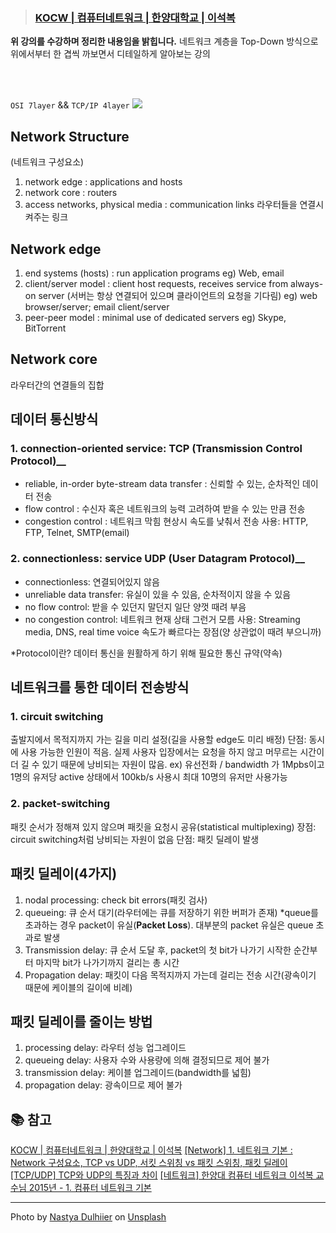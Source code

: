 > ### [KOCW | 컴퓨터네트워크 | 한양대학교 | 이석복](http://www.kocw.net/home/cview.do?mty=p&kemId=1169634)
__위 강의를 수강하며 정리한 내용임을 밝힙니다.__
네트워크 계층을 Top-Down 방식으로 위에서부터 한 겹씩 까보면서 디테일하게 알아보는 강의

<br>
<br>

`OSI 7layer` && `TCP/IP 4layer`
![](https://images.velog.io/images/protect-me/post/0921a125-7567-44fb-a49e-285ddcae3298/image.png)


## Network Structure
(네트워크 구성요소)
1. network edge : applications and hosts
2. network core : routers
3. access networks, physical media : communication links 라우터들을 연결시켜주는 링크

## Network edge
1. end systems (hosts) : run application programs
eg) Web, email
2. client/server model : client host requests, receives service from always-on server
(서버는 항상 연결되어 있으며 클라이언트의 요청을 기다림)
eg) web browser/server; email client/server
3. peer-peer model : minimal use of dedicated servers
eg) Skype, BitTorrent

## Network core
라우터간의 연결들의 집합 

## 데이터 통신방식 
### 1. connection-oriented service: TCP (Transmission Control Protocol)__
- reliable, in-order byte-stream data transfer : 신뢰할 수 있는, 순차적인 데이터 전송
- flow control : 수신자 혹은 네트워크의 능력 고려하여 받을 수 있는 만큼 전송
- congestion control : 네트워크 막힘 현상시 속도를 낮춰서 전송
사용: HTTP, FTP, Telnet, SMTP(email)

### 2. connectionless: service UDP (User Datagram Protocol)__
- connectionless: 연결되어있지 않음
- unreliable data transfer: 유실이 있을 수 있음, 순차적이지 않을 수 있음
- no flow control: 받을 수 있던지 말던지 일단 양껏 때려 부음
- no congestion control: 네트워크 현재 상태 그런거 모름
사용: Streaming media, DNS, real time voice
속도가 빠르다는 장점(양 상관없이 때려 부으니까)

*Protocol이란? 데이터 통신을 원활하게 하기 위해 필요한 통신 규약(약속)

## 네트워크를 통한 데이터 전송방식
### 1. __circuit switching__
출발지에서 목적지까지 가는 길을 미리 설정(길을 사용할 edge도 미리 배정)
단점: 동시에 사용 가능한 인원이 적음. 실제 사용자 입장에서는 요청을 하지 않고 머무르는 시간이 더 길 수 있기 때문에 낭비되는 자원이 많음.
ex) 유선전화 / bandwidth 가 1Mpbs이고 1명의 유저당 active 상태에서 100kb/s 사용시 최대 10명의 유저만 사용가능

### 2. __packet-switching__
패킷 순서가 정해져 있지 않으며 패킷을 요청시 공유(statistical multiplexing)
장점: circuit switching처럼 낭비되는 자원이 없음
단점: 패킷 딜레이 발생

## 패킷 딜레이(4가지)
1) nodal processing: check bit errors(패킷 검사)
2) queueing: 큐 순서 대기(라우터에는 큐를 저장하기 위한 버퍼가 존재)
*queue를 초과하는 경우 packet이 유실(__Packet Loss__). 대부분의 packet 유실은 queue 초과로 발생
3) Transmission delay: 큐 순서 도달 후, packet의 첫 bit가 나가기 시작한 순간부터 마지막 bit가 나가기까지 걸리는 총 시간 
4) Propagation delay: 패킷이 다음 목적지까지 가는데 걸리는 전송 시간(광속이기 때문에 케이블의 길이에 비례)

## 패킷 딜레이를 줄이는 방법
1) processing delay: 라우터 성능 업그레이드
2) queueing delay: 사용자 수와 사용량에 의해 결정되므로 제어 불가
3) transmission delay: 케이블 업그레이드(bandwidth를 넓힘)
4) propagation delay: 광속이므로 제어 불가



📚 참고
---
[KOCW | 컴퓨터네트워크 | 한양대학교 | 이석복](http://www.kocw.net/home/cview.do?mty=p&kemId=1169634)
[[Network] 1. 네트워크 기본 : Network 구성요소, TCP vs UDP, 서킷 스위칭 vs 패킷 스위칭, 패킷 딜레이](https://developyo.tistory.com/243)
[[TCP/UDP] TCP와 UDP의 특징과 차이](https://mangkyu.tistory.com/15?category=762469)
[[네트워크] 한양대 컴퓨터 네트워크 이석복 교수님 2015년 - 1. 컴퓨터 네트워크 기본](https://velog.io/@injoon2019/%EB%84%A4%ED%8A%B8%EC%9B%8C%ED%81%AC-%ED%95%9C%EC%96%91%EB%8C%80-%EC%BB%B4%ED%93%A8%ED%84%B0-%EB%84%A4%ED%8A%B8%EC%9B%8C%ED%81%AC-%EC%9D%B4%EC%84%9D%EB%B3%B5-%EA%B5%90%EC%88%98%EB%8B%98-2015%EB%85%84-1.-%EC%BB%B4%ED%93%A8%ED%84%B0-%EB%84%A4%ED%8A%B8%EC%9B%8C%ED%81%AC-%EA%B8%B0%EB%B3%B8)


---

Photo by <a href="https://unsplash.com/@dulgier?utm_source=unsplash&utm_medium=referral&utm_content=creditCopyText">Nastya Dulhiier</a> on <a href="https://unsplash.com/s/photos/network?utm_source=unsplash&utm_medium=referral&utm_content=creditCopyText">Unsplash</a>

